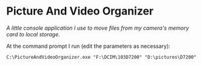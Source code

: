 # Picture And Video Organizer
_A little console application I use to move files from my camera's memory card to local storage._

At the command prompt I run (edit the parameters as necessary):
```
C:\PictureAndVideoOrganizer.exe "F:\DCIM\103D7200" "D:\pictures\D7200"
```
